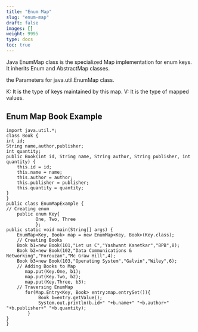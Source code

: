 ```yaml
---
title: "Enum Map"
slug: "enum-map"
draft: false
images: []
weight: 9995
type: docs
toc: true
---
```


Java EnumMap class is the specialized Map implementation for enum keys. It inherits Enum and AbstractMap classes.

the Parameters for java.util.EnumMap class.

K: It is the type of keys maintained by this map.
V: It is the type of mapped values.

## Enum Map Book Example
    import java.util.*;    
    class Book {    
    int id;    
    String name,author,publisher;    
    int quantity;    
    public Book(int id, String name, String author, String publisher, int quantity) {    
        this.id = id;    
        this.name = name;    
        this.author = author;    
        this.publisher = publisher;    
        this.quantity = quantity;    
    }    
    }    
    public class EnumMapExample {   
    // Creating enum  
        public enum Key{  
               One, Two, Three  
               };  
    public static void main(String[] args) {    
        EnumMap<Key, Book> map = new EnumMap<Key, Book>(Key.class);  
        // Creating Books    
        Book b1=new Book(101,"Let us C","Yashwant Kanetkar","BPB",8);    
        Book b2=new Book(102,"Data Communications & Networking","Forouzan","Mc Graw Hill",4);    
        Book b3=new Book(103,"Operating System","Galvin","Wiley",6);    
        // Adding Books to Map   
           map.put(Key.One, b1);  
           map.put(Key.Two, b2);  
           map.put(Key.Three, b3);  
        // Traversing EnumMap  
           for(Map.Entry<Key, Book> entry:map.entrySet()){      
                Book b=entry.getValue();    
                System.out.println(b.id+" "+b.name+" "+b.author+" "+b.publisher+" "+b.quantity);     
            }       
    }    
    } 

   

